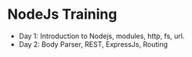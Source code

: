# NodeJs Training
- Day 1: Introduction to Nodejs, modules, http, fs, url.
- Day 2: Body Parser, REST, ExpressJs, Routing